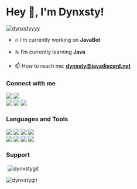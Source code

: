 <h1 align="left">Hey 👋, I'm Dynxsty!</h1>
<p align="left"> <a href="https://twitter.com/dynxstyyyy" target="blank"><img src="https://img.shields.io/twitter/follow/dynxstyyyy?logo=twitter&style=for-the-badge" alt="dynxstyyyy" /></a> </p>

- 🔥 I’m currently working on **JavaBot**

- ☕ I’m currently learning **Java**

- 📫 How to reach me: **dynxsty@javadiscord.net**

<h3 align="left">Connect with me</h3>
<p align=left>
<a href="https://twitter.com/Dynxstyyyy"><img src="https://img.shields.io/badge/Twitter-1DA1F2?style=for-the-badge&logo=twitter&logoColor=white"></a>
<a href="https://join.javadiscord.net"><img src="https://img.shields.io/badge/Discord-7289DA?style=for-the-badge&logo=discord&logoColor=white"></a>
</br>  
<a href="https://github.com/DynxstyGIT"><img src="https://img.shields.io/badge/GitHub-FFFFFF?style=for-the-badge&logo=github&logoColor=black"></a>
<a href="https://stackoverflow.com/users/15368542"><img src="https://img.shields.io/badge/Stackoverflow-FFFFFF?style=for-the-badge&logo=stackoverflow"></a>
<a href="mailto:dynxsty@javadiscord.net"><img src="https://img.shields.io/badge/Gmail-D14836?style=for-the-badge&logo=gmail&logoColor=white"></a>
</p>

<h3 align="left">Languages and Tools</h3>
<p align="left"> 
<a href="https://www.java.com"><img src="https://img.shields.io/badge/java-FFFFFF?style=for-the-badge&logo=java&logoColor=black"/></a>
<a href="https://www.python.org" target="_blank"><img src="https://img.shields.io/badge/python-FFFFFF?style=for-the-badge&logo=python"/></a>
<a href="https://www.w3.org/html/"><img src="https://img.shields.io/badge/html-FFFFFF?style=for-the-badge&logo=html"/></a>
<a href="https://www.w3schools.com/css/"><img src="https://img.shields.io/badge/css-FFFFFF?style=for-the-badge&logo=css"/></a>
</br>
<a href="https://www.blender.org/"><img src="https://img.shields.io/badge/blender-FFFFFF?style=for-the-badge&logo=blender"/></a>
<a href="https://www.figma.com/"><img src="https://img.shields.io/badge/figma-FFFFFF?style=for-the-badge&logo=figma"/></a>
<a href="https://www.linux.org/" target="_blank"><img src="https://img.shields.io/badge/linux-FFFFFF?style=for-the-badge&logo=linux"/></a>
<a href="https://www.mongodb.com/" target="_blank"><img src="https://img.shields.io/badge/mongodb-FFFFFF?style=for-the-badge&logo=mongodb"/></a>
</p>

<h3 align="left">Support</h3>
<p></a>

<p>&nbsp;<img align="center" src="https://github-readme-stats.vercel.app/api?username=dynxstygit&show_icons=true&theme=dark&locale=en" alt="dynxstygit" /></p>

<p><img align="center" src="https://github-readme-streak-stats.herokuapp.com/?user=dynxstygit&theme=dark" alt="dynxstygit" /></p>

